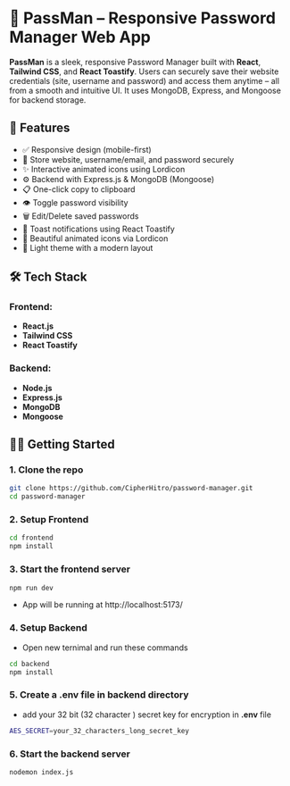 # 🔐 PassMan – Responsive Password Manager Web App

**PassMan** is a sleek, responsive Password Manager built with **React**, **Tailwind CSS**, and **React Toastify**. Users can securely save their website credentials (site, username and password) and access them anytime – all from a smooth and intuitive UI. It uses MongoDB, Express, and Mongoose for backend storage.

## 🚀 Features

- ✅ Responsive design (mobile-first)
- 💾 Store website, username/email, and password securely
- ✨ Interactive animated icons using Lordicon
- ⚙️ Backend with Express.js & MongoDB (Mongoose)
- 📋 One-click copy to clipboard
- 👁️ Toggle password visibility
- 🗑️ Edit/Delete saved passwords
- 🔔 Toast notifications using React Toastify
- 🎨 Beautiful animated icons via Lordicon
- 🌙 Light theme with a modern layout

## 🛠️ Tech Stack

### Frontend:

- **React.js**
- **Tailwind CSS**
- **React Toastify**

### Backend:

- **Node.js**
- **Express.js**
- **MongoDB**
- **Mongoose**


## 🧑‍💻 Getting Started

### 1. Clone the repo

```bash
git clone https://github.com/CipherHitro/password-manager.git
cd password-manager 
``` 

### 2. Setup Frontend

```bash
cd frontend
npm install
```

### 3. Start the frontend server

```bash
npm run dev 
```
- App will be running at http://localhost:5173/ 

### 4. Setup Backend 
- Open new ternimal and run these commands 

```bash
cd backend
npm install
```

### 5. Create a .env file in backend directory
- add your 32 bit (32 character ) secret key for encryption in **.env** file 

```bash
AES_SECRET=your_32_characters_long_secret_key
```

### 6. Start the backend server

```bash
nodemon index.js
```




